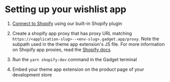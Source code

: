 # Setting up your wishlist app

1. [Connect to Shopify](https://docs.gadget.dev/guides/tutorials/connecting-to-shopify#connecting-to-shopify) using our built-in Shopify plugin

2. Create a shopify app proxy that has proxy URL matching `https://<application-slug>--<env-slug>.gadget.app/proxy`. Note the subpath used in the theme app extension's JS file. For more information on Shopify app proxies, read the [Shopify docs](https://shopify.dev/docs/apps/build/online-store/display-dynamic-data)

3. Run the `yarn shopify:dev` command in the Gadget terminal

4. Embed your theme app extension on the product page of your devalopment store
